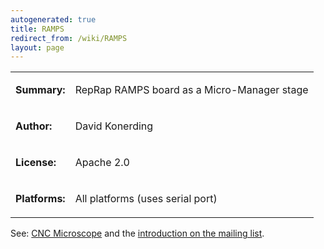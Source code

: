 ```yaml
---
autogenerated: true
title: RAMPS
redirect_from: /wiki/RAMPS
layout: page
---
```


<table>
<tr>
<td markdown="1">

**Summary:**

</td>
<td markdown="1">

RepRap RAMPS board as a Micro-Manager stage

</td>
</tr>
<tr>
<td markdown="1">

**Author:**

</td>
<td markdown="1">

David Konerding

</td>
</tr>
<tr>
<td markdown="1">

**License:**

</td>
<td markdown="1">

Apache 2.0

</td>
</tr>
<tr>
<td markdown="1">

**Platforms:**

</td>
<td markdown="1">

All platforms (uses serial port)

</td>
</tr>
</table>

See: [CNC Microscope](https://github.com/google/cncmicroscope-code) and
the [introduction on the mailing
list](http://micro-manager.3463995.n2.nabble.com/New-stage-driver-for-RAMPS-boards-tp7585891.html).
